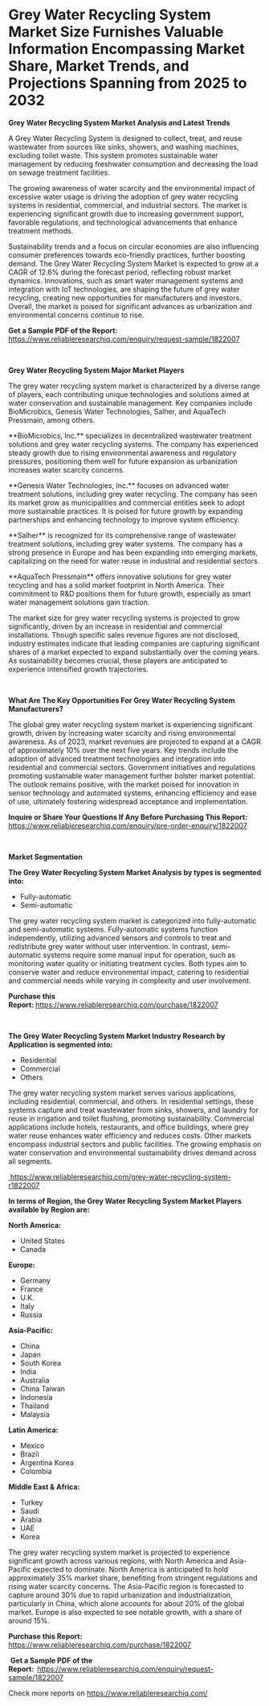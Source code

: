<p><h1>Grey Water Recycling System Market Size Furnishes Valuable Information Encompassing Market Share, Market Trends, and Projections Spanning from 2025 to 2032</h1></p><p><strong>Grey Water Recycling System Market Analysis and Latest Trends</strong></p>
<p><p>A Grey Water Recycling System is designed to collect, treat, and reuse wastewater from sources like sinks, showers, and washing machines, excluding toilet waste. This system promotes sustainable water management by reducing freshwater consumption and decreasing the load on sewage treatment facilities. </p><p>The growing awareness of water scarcity and the environmental impact of excessive water usage is driving the adoption of grey water recycling systems in residential, commercial, and industrial sectors. The market is experiencing significant growth due to increasing government support, favorable regulations, and technological advancements that enhance treatment methods. </p><p>Sustainability trends and a focus on circular economies are also influencing consumer preferences towards eco-friendly practices, further boosting demand. The Grey Water Recycling System Market is expected to grow at a CAGR of 12.6% during the forecast period, reflecting robust market dynamics. Innovations, such as smart water management systems and integration with IoT technologies, are shaping the future of grey water recycling, creating new opportunities for manufacturers and investors. Overall, the market is poised for significant advances as urbanization and environmental concerns continue to rise.</p></p>
<p><strong>Get a Sample PDF of the Report:&nbsp;</strong> <a href="https://www.reliableresearchiq.com/enquiry/request-sample/1822007?utm_campaign=1674&utm_medium=2&utm_source=Github&utm_content=ia&utm_term=18022025&utm_id=grey-water-recycling-system">https://www.reliableresearchiq.com/enquiry/request-sample/1822007</a></p>
<p>&nbsp;</p>
<p><strong>Grey Water Recycling System Major Market Players</strong></p>
<p><p>The grey water recycling system market is characterized by a diverse range of players, each contributing unique technologies and solutions aimed at water conservation and sustainable management. Key companies include BioMicrobics, Genesis Water Technologies, Salher, and AquaTech Pressmain, among others.</p><p>**BioMicrobics, Inc.** specializes in decentralized wastewater treatment solutions and grey water recycling systems. The company has experienced steady growth due to rising environmental awareness and regulatory pressures, positioning them well for future expansion as urbanization increases water scarcity concerns.</p><p>**Genesis Water Technologies, Inc.** focuses on advanced water treatment solutions, including grey water recycling. The company has seen its market grow as municipalities and commercial entities seek to adopt more sustainable practices. It is poised for future growth by expanding partnerships and enhancing technology to improve system efficiency.</p><p>**Salher** is recognized for its comprehensive range of wastewater treatment solutions, including grey water systems. The company has a strong presence in Europe and has been expanding into emerging markets, capitalizing on the need for water reuse in industrial and residential sectors.</p><p>**AquaTech Pressmain** offers innovative solutions for grey water recycling and has a solid market footprint in North America. Their commitment to R&D positions them for future growth, especially as smart water management solutions gain traction.</p><p>The market size for grey water recycling systems is projected to grow significantly, driven by an increase in residential and commercial installations. Though specific sales revenue figures are not disclosed, industry estimates indicate that leading companies are capturing significant shares of a market expected to expand substantially over the coming years. As sustainability becomes crucial, these players are anticipated to experience intensified growth trajectories.</p></p>
<p>&nbsp;</p>
<p><strong>What Are The Key Opportunities For Grey Water Recycling System Manufacturers?</strong></p>
<p><p>The global grey water recycling system market is experiencing significant growth, driven by increasing water scarcity and rising environmental awareness. As of 2023, market revenues are projected to expand at a CAGR of approximately 10% over the next five years. Key trends include the adoption of advanced treatment technologies and integration into residential and commercial sectors. Government initiatives and regulations promoting sustainable water management further bolster market potential. The outlook remains positive, with the market poised for innovation in sensor technology and automated systems, enhancing efficiency and ease of use, ultimately fostering widespread acceptance and implementation.</p></p>
<p><strong>Inquire or Share Your Questions If Any Before Purchasing This Report:</strong> <a href="https://www.reliableresearchiq.com/enquiry/pre-order-enquiry/1822007?utm_campaign=1674&utm_medium=2&utm_source=Github&utm_content=ia&utm_term=18022025&utm_id=grey-water-recycling-system">https://www.reliableresearchiq.com/enquiry/pre-order-enquiry/1822007</a></p>
<p>&nbsp;</p>
<p><strong>Market Segmentation</strong></p>
<p><strong>The Grey Water Recycling System Market Analysis by types is segmented into:</strong></p>
<p><ul><li>Fully-automatic</li><li>Semi-automatic</li></ul></p>
<p><p>The grey water recycling system market is categorized into fully-automatic and semi-automatic systems. Fully-automatic systems function independently, utilizing advanced sensors and controls to treat and redistribute grey water without user intervention. In contrast, semi-automatic systems require some manual input for operation, such as monitoring water quality or initiating treatment cycles. Both types aim to conserve water and reduce environmental impact, catering to residential and commercial needs while varying in complexity and user involvement.</p></p>
<p><strong>Purchase this Report:&nbsp;</strong><a href="https://www.reliableresearchiq.com/purchase/1822007?utm_campaign=1674&utm_medium=2&utm_source=Github&utm_content=ia&utm_term=18022025&utm_id=grey-water-recycling-system">https://www.reliableresearchiq.com/purchase/1822007</a></p>
<p>&nbsp;</p>
<p><strong>The Grey Water Recycling System Market Industry Research by Application is segmented into:</strong></p>
<p><ul><li>Residential</li><li>Commercial</li><li>Others</li></ul></p>
<p><p>The grey water recycling system market serves various applications, including residential, commercial, and others. In residential settings, these systems capture and treat wastewater from sinks, showers, and laundry for reuse in irrigation and toilet flushing, promoting sustainability. Commercial applications include hotels, restaurants, and office buildings, where grey water reuse enhances water efficiency and reduces costs. Other markets encompass industrial sectors and public facilities. The growing emphasis on water conservation and environmental sustainability drives demand across all segments.</p></p>
<p><a href="https://www.reliableresearchiq.com/grey-water-recycling-system-r1822007?utm_campaign=1674&utm_medium=2&utm_source=Github&utm_content=ia&utm_term=18022025&utm_id=grey-water-recycling-system">&nbsp;https://www.reliableresearchiq.com/grey-water-recycling-system-r1822007</a></p>
<p><strong>In terms of Region, the Grey Water Recycling System Market Players available by Region are:</strong></p>
<p>
    <p> <strong> North America: </strong>
        <ul>
            <li>United States</li>
            <li>Canada</li>
        </ul>
        </p> 
    <p> <strong> Europe: </strong>
        <ul>
            <li>Germany</li>
            <li>France</li>
            <li>U.K.</li>
            <li>Italy</li>
            <li>Russia</li>
        </ul>
        </p> 
    <p> <strong> Asia-Pacific: </strong>
        <ul>
            <li>China</li>
            <li>Japan</li>
            <li>South Korea</li>
            <li>India</li>
            <li>Australia</li>
            <li>China Taiwan</li>
            <li>Indonesia</li>
            <li>Thailand</li>
            <li>Malaysia</li>
        </ul>
        </p> 
    <p> <strong> Latin America: </strong>
        <ul>
            <li>Mexico</li>
            <li>Brazil</li>
            <li>Argentina Korea</li>
            <li>Colombia</li>
        </ul>
        </p> 
    <p> <strong> Middle East & Africa: </strong>
        <ul>
            <li>Turkey</li>
            <li>Saudi</li>
            <li>Arabia</li>
            <li>UAE</li>
            <li>Korea</li>
        </ul>
    </p>
    </p>
<p><p>The grey water recycling system market is projected to experience significant growth across various regions, with North America and Asia-Pacific expected to dominate. North America is anticipated to hold approximately 35% market share, benefiting from stringent regulations and rising water scarcity concerns. The Asia-Pacific region is forecasted to capture around 30% due to rapid urbanization and industrialization, particularly in China, which alone accounts for about 20% of the global market. Europe is also expected to see notable growth, with a share of around 15%.</p></p>
<p><strong>Purchase this Report: </strong><a href="https://www.reliableresearchiq.com/purchase/1822007?utm_campaign=1674&utm_medium=2&utm_source=Github&utm_content=ia&utm_term=18022025&utm_id=grey-water-recycling-system">https://www.reliableresearchiq.com/purchase/1822007</a></p>
<p>&nbsp;<strong>Get a Sample PDF of the Report:&nbsp;&nbsp;</strong><a href="https://www.reliableresearchiq.com/enquiry/request-sample/1822007?utm_campaign=1674&utm_medium=2&utm_source=Github&utm_content=ia&utm_term=18022025&utm_id=grey-water-recycling-system">https://www.reliableresearchiq.com/enquiry/request-sample/1822007</a></p>
<p><strong></strong></p>
<p>Check more reports on <a href="https://www.reliableresearchiq.com/?utm_campaign=1674&utm_medium=2&utm_source=Github&utm_content=ia&utm_term=18022025&utm_id=grey-water-recycling-system">https://www.reliableresearchiq.com/</a></p>